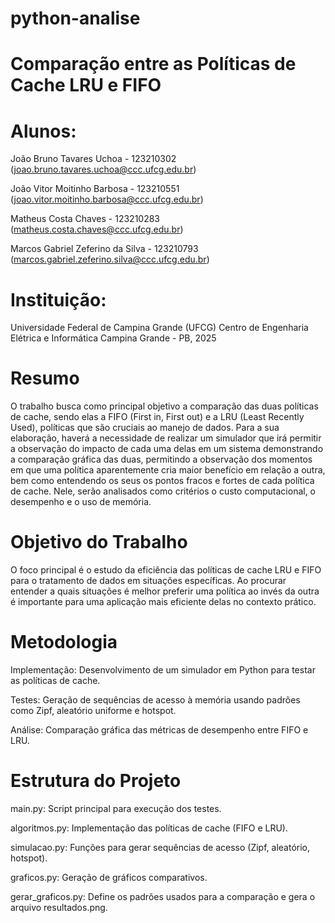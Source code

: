 # python-analise

# Comparação entre as Políticas de Cache LRU e FIFO

# Alunos:
João Bruno Tavares Uchoa - 123210302 (joao.bruno.tavares.uchoa@ccc.ufcg.edu.br)

João Vitor Moitinho Barbosa - 123210551 (joao.vitor.moitinho.barbosa@ccc.ufcg.edu.br)

Matheus Costa Chaves - 123210283 (matheus.costa.chaves@ccc.ufcg.edu.br)

Marcos Gabriel Zeferino da Silva - 123210793 (marcos.gabriel.zeferino.silva@ccc.ufcg.edu.br)

# Instituição:

Universidade Federal de Campina Grande (UFCG)
Centro de Engenharia Elétrica e Informática
Campina Grande - PB, 2025

# Resumo 
O trabalho busca como principal objetivo a comparação das duas políticas de cache,  sendo elas a FIFO (First in, First out) e a LRU (Least Recently Used), políticas que  são cruciais ao manejo de dados. Para a sua elaboração, haverá a necessidade de  realizar um simulador que irá permitir a observação do impacto de cada uma delas em  um sistema demonstrando a comparação gráfica das duas, permitindo a observação  dos momentos em que uma política aparentemente cria maior benefício em relação a  outra, bem como entendendo os seus os pontos fracos e fortes de cada política de  cache. Nele, serão analisados como critérios o custo computacional, o desempenho  e o uso de memória. 

# Objetivo do Trabalho

O foco principal é o estudo da eficiência das políticas de cache LRU e FIFO para o tratamento de dados em situações específicas. Ao procurar entender a quais situações é melhor preferir uma política ao invés da outra é importante para uma aplicação mais eficiente delas no contexto prático.

# Metodologia

  Implementação: Desenvolvimento de um simulador em Python para testar as políticas de cache.

  Testes: Geração de sequências de acesso à memória usando padrões como Zipf, aleatório uniforme e hotspot.

  Análise: Comparação gráfica das métricas de desempenho entre FIFO e LRU.

# Estrutura do Projeto

  main.py: Script principal para execução dos testes.

  algoritmos.py: Implementação das políticas de cache (FIFO e LRU).

  simulacao.py: Funções para gerar sequências de acesso (Zipf, aleatório, hotspot).

  graficos.py: Geração de gráficos comparativos.

  gerar_graficos.py: Define os padrões usados para a comparação e gera o arquivo resultados.png.

